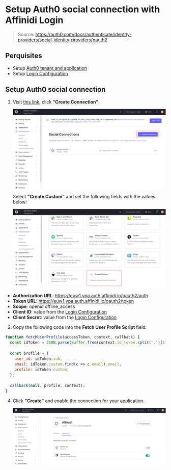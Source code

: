 # Setup Auth0 social connection with Affinidi Login

> Source: https://auth0.com/docs/authenticate/identity-providers/social-identity-providers/oauth2

## Perquisites

- Setup [Auth0 tenant and application](./auth0/setup-auth0.md)
- Setup [Login Configuration](../setup-login-config.md)

## Setup Auth0 social connection

1. Visit [this link](https://manage.auth0.com/#/connections/social), click **"Create Connection"**:  

   ![Create connection](./images/auth0_create_connection.png)  

   Select **"Create Custom"** and set the following fields with the values below:  

   ![Custom connection](./images/auth0_custom_connection.png)

  - **Authorization URL**: https://euw1.vpa.auth.affinidi.io/oauth2/auth
  - **Token URL**: https://euw1.vpa.auth.affinidi.io/oauth2/token
  - **Scope**: openid offline_access
  - **Client ID**: value from the [Login Configuration](../setup-login-config.md)
  - **Client Secret**: value from the [Login Configuration](../setup-login-config.md)

2. Copy the following code into the **Fetch User Profile Script** field:

```js
function fetchUserProfile(accessToken, context, callback) {
  const idToken = JSON.parse(Buffer.from(context.id_token.split('.')[1], 'base64').toString());

  const profile = {
    user_id: idToken.sub,
    email: idToken.custom.find(c => c.email).email,
    profile: idToken.custom,
  };
  
  callback(null, profile, context);
}
```

4. Click **"Create"** and enable the connection for your application.

   ![Enable connection](./images/auth0_enable_connection.png)  
